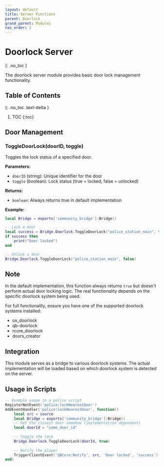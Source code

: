 ```yaml
---
layout: default
title: Server Functions
parent: Doorlock
grand_parent: Modules
nav_order: 2
---
```


# Doorlock Server
{: .no_toc }

The doorlock server module provides basic door lock management functionality.

## Table of Contents
{: .no_toc .text-delta }

1. TOC
{:toc}

## Door Management

### ToggleDoorLock(doorID, toggle)

Toggles the lock status of a specified door.

**Parameters:**
- `doorID` (string): Unique identifier for the door
- `toggle` (boolean): Lock status (true = locked, false = unlocked)

**Returns:**
- `boolean`: Always returns true in default implementation

**Example:**
```lua
local Bridge = exports['community_bridge']:Bridge()

-- Lock a door
local success = Bridge.Doorlock.ToggleDoorLock("police_station_main", true)
if success then
    print("Door locked")
end

-- Unlock a door
Bridge.Doorlock.ToggleDoorLock("police_station_main", false)
```

## Note

In the default implementation, this function always returns `true` but doesn't perform actual door locking logic. The real functionality depends on the specific doorlock system being used.

For full functionality, ensure you have one of the supported doorlock systems installed:
- ox_doorlock
- qb-doorlock
- rcore_doorlock  
- doors_creator

## Integration

This module serves as a bridge to various doorlock systems. The actual implementation will be loaded based on which doorlock system is detected on the server.

## Usage in Scripts

```lua
-- Example usage in a police script
RegisterNetEvent('police:lockNearestDoor')
AddEventHandler('police:lockNearestDoor', function()
    local src = source
    local Bridge = exports['community_bridge']:Bridge()
    -- Get the closest door somehow (implementation dependent)
    local doorId = "some_door_id"
    
    -- Toggle the lock
    Bridge.Doorlock.ToggleDoorLock(doorId, true)
    
    -- Notify the player
    TriggerClientEvent('QBCore:Notify', src, 'Door locked', 'success')
end)
```
